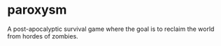 # paroxysm
A post-apocalyptic survival game where the goal is to reclaim the world from hordes of zombies.
